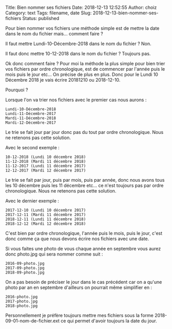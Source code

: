 Title: Bien nommer ses fichiers
Date: 2018-12-13 12:52:55
Author: choiz
Category: text
Tags: filename, date
Slug: 2018-12-13-bien-nommer-ses-fichiers
Status: published

Pour bien nommer vos fichiers une méthode simple est de mettre la date dans le nom du fichier mais… comment faire ?

Il faut mettre Lundi-10-Décembre-2018 dans le nom du fichier ?
Non.

Il faut donc mettre 10-12-2018 dans le nom du fichier ?
Toujours pas.

Ok donc comment faire ?
Pour moi la méthode la plus simple pour bien trier vos fichiers par ordre chronologique, est de commencer par l'année puis le mois puis le jour etc… On précise de plus en plus.
Donc pour le Lundi 10 Décembre 2018 je vais écrire 20181210 ou 2018-12-10.

Pourquoi ?

Lorsque l'on va trier nos fichiers avec le premier cas nous aurons :
```
Lundi-10-Décembre-2018
Lundi-11-Décembre-2017
Mardi-11-Décembre-2018
Mardi-12-Décembre-2017
```
Le trie se fait jour par jour donc pas du tout par ordre chronologique.
Nous ne retenons pas cette solution.

Avec le second exemple :
```
10-12-2018 (Lundi 10 décembre 2018)
11-12-2018 (Mardi 11 décembre 2018)
11-12-2017 (Lundi 11 décembre 2017)
12-12-2017 (Mardi 12 décembre 2017)
```
Le trie se fait par jour, puis par mois, puis par année, donc nous avons tous les 10 décembre puis les 11 décembre etc… ce n'est toujours pas par ordre chronologique.
Nous ne retenons pas cette solution.

Avec le dernier exemple :
```
2017-12-10 (Lundi 10 décembre 2017)
2017-12-11 (Mardi 11 décembre 2017)
2018-12-11 (Lundi 11 décembre 2018)
2018-12-12 (Mardi 12 décembre 2018)
```
C'est bien par ordre chronologique, l'année puis le mois, puis le jour, c'est donc comme ça que nous devons écrire nos fichiers avec une date.

Si vous faites une photo de vous chaque année en septembre vous aurez donc photo.jpg qui sera nommer comme suit :
```
2016-09-photo.jpg
2017-09-photo.jpg
2018-09-photo.jpg
```

On a pas besoin de préciser le jour dans le cas précédent car on a qu'une photo par an en septembre d'ailleurs on pourrait même simplifier en :
```
2016-photo.jpg
2017-photo.jpg
2018-photo.jpg
```

Personnellement je préfère toujours mettre mes fichiers sous la forme 2018-09-01-nom-de-fichier.ext ce qui permet d'avoir toujours la date du jour.
